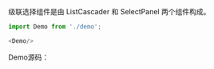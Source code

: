 
级联选择组件是由 ListCascader 和 SelectPanel 两个组件构成。

```js
import Demo from './demo';

<Demo/>
```

Demo源码：
```js { "static":true,"file": "../demo/index.tsx" }
```
